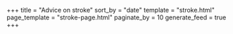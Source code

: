 +++
title = "Advice on stroke"
sort_by = "date"
template = "stroke.html"
page_template = "stroke-page.html"
paginate_by = 10
generate_feed = true
+++


